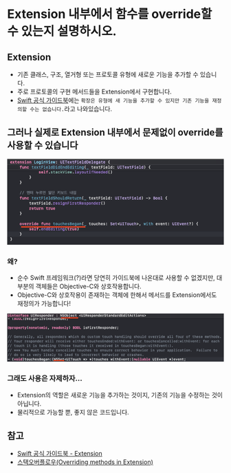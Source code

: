 # Extension 내부에서 함수를 override할 수 있는지 설명하시오.


## Extension
- 기존 클래스, 구조, 열거형 또는 프로토콜 유형에 새로운 기능을 추가할 수 있습니다.
- 주로 프로토콜의 구현 메서드들을 Extension에서 구현합니다.
- [Swift 공식 가이드북](https://docs.swift.org/swift-book/LanguageGuide/Extensions.html)에는 `확장은 유형에 새 기능을 추가할 수 있지만 기존 기능을 재정의할 수는 없습니다.`라고 나와있습니다.

## 그러나 실제로 Extension 내부에서 문제없이 override를 사용할 수 있습니다
![예제1](./override%EA%B0%80%EB%8A%A5%EC%98%88%EC%A0%9C.png)
### 왜?
- 순수 Swift 프레임워크(?)라면 당연히 가이드북에 나온대로 사용할 수 없겠지만, 대부분의 객체들은 Objective-C와 상호작용합니다. 
- Objective-C와 상호작용이 존재하는 객체에 한해서 메서드를 Extension에서도 재정의가 가능합니다!

![예제2](./%EC%98%B5%EC%A0%9DC%EC%83%81%ED%98%B8%EC%9E%91%EC%9A%A9.png)

### 그래도 사용은 자제하자...
- Extension의 역할은 새로운 기능을 추가하는 것이지, 기존의 기능을 수정하는 것이 아닙니다.
- 물리적으로 가능할 뿐, 좋지 않은 코드입니다.

## 참고
- [Swift 공식 가이드북 - Extension](https://docs.swift.org/swift-book/LanguageGuide/Extensions.html)
- [스택오버플로우(Overriding methods in Extension)](https://stackoverflow.com/questions/38213286/overriding-methods-in-swift-extensions/38270173)


